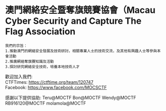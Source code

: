 # 澳門網絡安全暨奪旗競賽協會（Macau Cyber Security and Capture The Flag Association
```
我們的宗旨：
1.推動澳門的網絡安全發展及技術研討，相關專業人士的技術交流，及其他有興趣人士等參與本會活動 
2.推廣網絡奪旗賽知識及活動 
3.探討研究網絡安全技術，培養本地技術人才
```

歡迎加入我們:</br>
CTFTimes: https://ctftime.org/team/120747</br>
Facebook: https://www.facebook.com/MOCSCTF



感謝以下提供協助:
Teru@MOCTF
Bon@MOCTF
Wendy@MOCTF
RB916120@MOCTF
molamola@MOCTF
